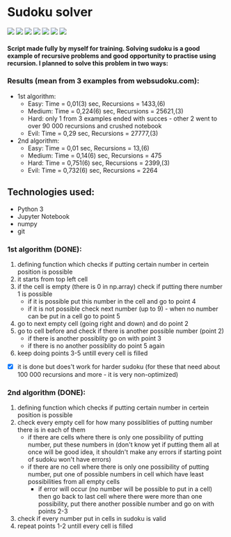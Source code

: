 # Sudoku solver

<p align="left">
    <img src="https://img.shields.io/github/stars/msarnacki/sudoku-solver"/>
    <img src="https://img.shields.io/github/watchers/msarnacki/sudoku-solver"/>
    <img src="https://img.shields.io/github/commit-activity/t/msarnacki/sudoku-solver"/>
    <img src="https://img.shields.io/github/last-commit/msarnacki/sudoku-solver"/>
    <img src="https://img.shields.io/github/issues/msarnacki/sudoku-solver"/>
    <img src="https://img.shields.io/github/languages/top/msarnacki/sudoku-solver"/>
    <img src="https://img.shields.io/github/repo-size/msarnacki/sudoku-solver"/>
</p>

#### Script made fully by myself for training. Solving sudoku is a good example of recursive problems and good opportunity to practise using recursion. I planned to solve this problem in two ways:

### Results (mean from 3 examples from websudoku.com):
- 1st algorithm:
    - Easy: Time = 0,01(3) sec, Recursions = 1433,(6)
    - Medium: Time = 0,224(6) sec, Recursions = 25621,(3)
    - Hard: only 1 from 3 examples ended with succes - other 2 went to over 90 000 recursions and crushed notebook
    - Evil: Time = 0,29 sec, Recursions = 27777,(3)
- 2nd algorithm:
    - Easy: Time = 0,01 sec, Recursions = 13,(6)
    - Medium: Time = 0,14(6) sec, Recursions = 475
    - Hard: Time = 0,751(6) sec, Recursions = 2399,(3)
    - Evil: Time = 0,732(6) sec, Recursions = 2264

## Technologies used:
- Python 3
- Jupyter Notebook
- numpy
- git

### 1st algorithm (DONE): 
1. defining function which checks if putting certain number in certein position is possible
2. it starts from top left cell
3. if the cell is empty (there is 0 in np.array) check if putting there number 1 is possible
    - if it is possible put this number in the cell and go to point 4
    - if it is not possible check next number (up to 9) - when no number can be put in a cell go to point 5
4. go to next empty cell (going right and down) and do point 2
5. go to cell before and check if there is another possible number (point 2) 
    - if there is another possiblity go on with point 3
    - if there is no another possiblity do point 5 again
6. keep doing points 3-5 untill every cell is filled
- [x] it is done but does't work for harder sudoku (for these that need about 100 000 recursions and more - it is very non-optimized)

### 2nd algorithm (DONE):
1. defining function which checks if putting certain number in certein position is possible
2. check every empty cell for how many possiblities of putting number there is in each of them
    - if there are cells where there is only one possibility of putting number, put these numbers in (don't know yet if putting them all at once will be good idea, it shouldn't make any errors if starting point of sudoku won't have errors)
    - if there are no cell where there is only one possibility of putting number, put one of possible numbers in cell which have least possibilities from all empty cells
        - if error will occur (no number will be possible to put in a cell) then go back to last cell where there were more than one possibility, put there another possible number and go on with points 2-3
3. check if every number put in cells in sudoku is valid
4. repeat points 1-2 untill every cell is filled
